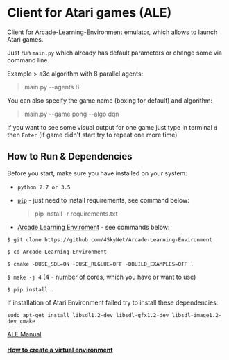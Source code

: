 # Client for Atari games (ALE)
 
 Client for Arcade-Learning-Environment emulator, which allows to launch Atari games.
 
 Just run `main.py` which already has default parameters
 or change some via command line.
 
 Example > a3c algorithm with 8 parallel agents:
 > main.py --agents 8
 
 You can also specify the game name (boxing for default) and algorithm:
 > main.py --game pong --algo dqn
 
 If you want to see some visual output for one game just type in terminal `d` then `Enter`
 (if game didn't start try to repeat one more time)
 
## How to Run & Dependencies

Before you start, make sure you have installed on your system:

- `python 2.7 or 3.5`

- [`pip`](https://pip.pypa.io/en/stable/installing/) - just need to install requirements, see command below:
    > pip install -r requirements.txt
    
- [Arcade Learning Enviroment](https://github.com/4SkyNet/Arcade-Learning-Environment) - see commands below:

`$ git clone https://github.com/4SkyNet/Arcade-Learning-Environment`

`$ cd Arcade-Learning-Environment`

`$ cmake -DUSE_SDL=ON -DUSE_RLGLUE=OFF -DBUILD_EXAMPLES=OFF .`

`$ make -j 4` (4 - number of cores, which you have or want to use)
	
`$ pip install .`

If installation of Atari Environment failed try to install these dependencies:

`sudo apt-get install libsdl1.2-dev libsdl-gfx1.2-dev libsdl-image1.2-dev cmake`

[ALE Manual](https://github.com/mgbellemare/Arcade-Learning-Environment/blob/master/doc/manual/manual.pdf)


#### [How to create a virtual environment](/VirtualEnvironments.md)